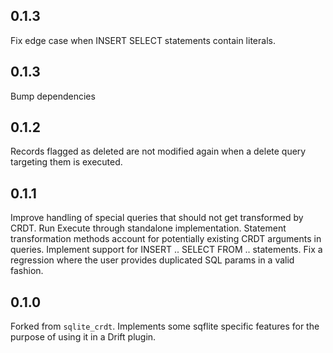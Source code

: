 ## 0.1.3
Fix edge case when INSERT SELECT statements contain literals.

## 0.1.3
Bump dependencies

## 0.1.2
Records flagged as deleted are not modified again when a delete query targeting them is executed.

## 0.1.1
Improve handling of special queries that should not get transformed by CRDT.
Run Execute through standalone implementation.
Statement transformation methods account for potentially existing CRDT arguments in queries.
Implement support for INSERT .. SELECT FROM .. statements.
Fix a regression where the user provides duplicated SQL params in a valid fashion.

## 0.1.0

Forked from `sqlite_crdt`. Implements some sqflite specific features for the purpose of using it in a Drift plugin.

